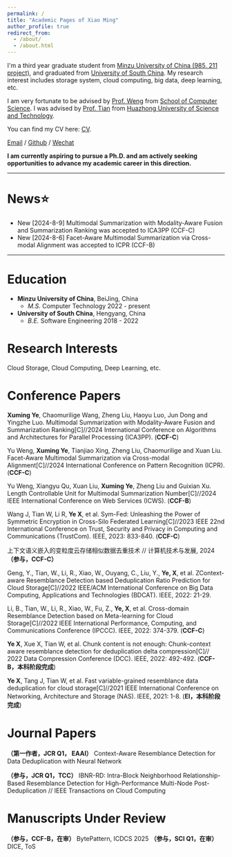```yaml
---
permalink: /
title: "Academic Pages of Xiao Ming"
author_profile: true
redirect_from: 
  - /about/
  - /about.html
---
```


I'm a third year graduate student from [Minzu University of China (985, 211 project)](https://www.muc.edu.cn/), and graduated from [University of South China](https://www.usc.edu.cn/). My research interest includes storage system, cloud computing, big data, deep learning, etc.

I am very fortunate to be advised by [Prof. Weng](https://gjaqyjy.muc.edu.cn/info/1052/1171.htm) from [School of Computer Science](https://cs.pku.edu.cn/). I was advised by [Prof. Tian](https://tianwenlong001.github.io/wenlongtian/) from [Huazhong University of Science and Technology](https://www.hust.edu.cn/).

You can find my CV here: [CV](../files/cv-申博简历.pdf).

[Email](xumingye@muc.edu.cn) / [Github](https://github.com/XumingYE) / [Wechat](../images/wc.jpg)

**I am currently aspiring to pursue a Ph.D. and am actively seeking opportunities to advance my academic career in this direction.**

---------------

News:star:
======
- New [2024-8-9] Multimodal Summarization with Modality-Aware Fusion and Summarization Ranking was accepted to ICA3PP (CCF-C)
- New [2024-8-6] Facet-Aware Multimodal Summarization via Cross-modal Alignment was accepted to ICPR (CCF-B)


---------------

Education
======
- **Minzu University of China**, BeiJing, China
  - *M.S.* Computer Technology 2022 - present
- **University of South China**, Hengyang, China 
  - *B.E.* Software Engineering 2018 - 2022

Research Interests
======
Cloud Storage, Cloud Computing, Deep Learning, etc.

Conference Papers
======
**Xuming Ye**, Chaomurilige Wang, Zheng Liu, Haoyu Luo, Jun Dong and Yingzhe Luo. Multimodal Summarization with Modality-Aware Fusion and Summarization Ranking[C]//2024 International
Conference on Algorithms and Architectures for Parallel Processing (ICA3PP). (**CCF-C**)

Yu Weng, **Xuming Ye**, Tianjiao Xing, Zheng Liu, Chaomurilige and Xuan Liu. Facet-Aware Multimodal Summarization via Cross-modal Alignment[C]//2024 International Conference on Pattern Recognition (ICPR). (**CCF-C**)

Yu Weng, Xiangyu Qu, Xuan Liu, **Xuming Ye**, Zheng Liu and Guixian Xu. Length Controllable Unit for Multimodal Summarization
Number[C]//2024 IEEE
International Conference on Web Services (ICWS). (**CCF-B**)

Wang J, Tian W, Li R, **Ye X**, et al. Sym-Fed: Unleashing the Power of Symmetric Encryption in Cross-Silo Federated Learning[C]//2023 IEEE 22nd International Conference on Trust, Security and Privacy in Computing and Communications (TrustCom). IEEE, 2023: 833-840. (**CCF-C**)

上下文语义嵌入的变粒度云存储相似数据去重技术 // 计算机技术与发展, 2024 **（参与，CCF-C）**

Geng, Y., Tian, W., Li, R., Xiao, W., Ouyang, C., Liu, Y., **Ye, X**, et al. ZContext-aware Resemblance Detection based Deduplication Ratio Prediction for Cloud Storage[C]//2022 IEEE/ACM International Conference on Big Data Computing, Applications and Technologies (BDCAT). IEEE, 2022: 21-29.

Li, B., Tian, W., Li, R., Xiao, W., Fu, Z., **Ye, X**, et al. Cross-domain Resemblance Detection based on Meta-learning for Cloud Storage[C]//2022 IEEE International Performance, Computing, and Communications Conference (IPCCC). IEEE, 2022: 374-379. (**CCF-C**)

**Ye X**, Xue X, Tian W, et al. Chunk content is not enough: Chunk-context aware resemblance detection for deduplication delta compression[C]// 2022 Data Compression Conference (DCC). IEEE, 2022: 492-492. (**CCF-B，本科阶段完成**)

**Ye X**, Tang J, Tian W, et al. Fast variable-grained resemblance data deduplication for cloud storage[C]//2021 IEEE International Conference on Networking, Architecture and Storage (NAS). IEEE, 2021: 1-8. (**EI，本科阶段完成**)


Journal Papers
======

**（第一作者，JCR Q1， EAAI）** Context-Aware Resemblance Detection for Data Deduplication with Neural Network

**（参与，JCR Q1，TCC）** IBNR-RD: Intra-Block Neighborhood Relationship-Based Resemblance Detection for High-Performance Multi-Node Post-Deduplication // IEEE Transactions on Cloud Computing

Manuscripts Under Review
======

**（参与，CCF-B，在审）** BytePattern, ICDCS 2025
**（参与，SCI Q1，在审）** DICE, ToS

<!-- **Markdown generator**

I have also created [a set of Jupyter notebooks](https://github.com/academicpages/academicpages.github.io/tree/master/markdown_generator
) that converts a CSV containing structured data about talks or presentations into individual markdown files that will be properly formatted for the Academic Pages template. The sample CSVs in that directory are the ones I used to create my own personal website at stuartgeiger.com. My usual workflow is that I keep a spreadsheet of my publications and talks, then run the code in these notebooks to generate the markdown files, then commit and push them to the GitHub repository. -->



<!-- Example: editing a markdown file for a talk
![Editing a markdown file for a talk](/images/editing-talk.png) -->

<!-- For more info
------
More info about configuring Academic Pages can be found in [the guide](https://academicpages.github.io/markdown/). The [guides for the Minimal Mistakes theme](https://mmistakes.github.io/minimal-mistakes/docs/configuration/) (which this theme was forked from) might also be helpful. -->
